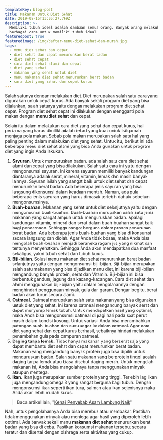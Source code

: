 ```yaml
---
templateKey: blog-post
title: Makanan Untuk Diet Sehat
date: 2019-08-15T13:05:27.769Z
description: >-
  Memiliki tubuh ideal adalah dambaan semua orang. Banyak orang melakukan
  berbagai cara untuk memiliki tubuh ideal.
featuredpost: true
featuredimage: /img/daftar-menu-diet-sehat-dan-murah.jpg
tags:
  - menu diet sehat dan cepat
  - diet sehat dan cepat menurunkan berat badan
  - diet sehat cepat
  - cara diet sehat alami dan cepat
  - diet yang sehat
  - makanan yang sehat untuk diet
  - menu makanan diet sehat menurunkan berat badan
  - cara diet yang sehat dan cepat kurus
---
```

Salah satunya dengan melakukan diet. Diet merupakan salah satu cara yang digunakan untuk cepat kurus. Ada banyak sekali program diet yang bisa dijalankan, salah satunya yaitu dengan melakukan program diet sehat cepat. Program diet sehat cepat ini dilakukan dengan mengganti pola makan dengan **menu diet sehat** dan cepat. 


Selain itu dalam melakukan cara diet yang sehat dan cepat kurus, hal pertama yang harus dimiliki adalah tekad yang kuat untuk istiqomah menjaga pola makan. Sebab pola makan merupakan salah satu hal yang paling penting dalam melakukan diet yang sehat.
Untuk itu, berikut ini ada beberapa menu diet sehat alami yang bisa Anda gunakan untuk program diet yang ingin Anda lakukan. 

1. **Sayuran**. Untuk menguruskan badan, ada salah satu cara diet sehat alami dan cepat yang bisa dilakukan. Salah satu cara ini yaitu dengan mengonsumsi sayuran. Ini karena sayuran memiliki banyak kandungan diantaranya adalah serat, mineral, vitamin, lemak dan masih banyak lainnya.
   Sayuran inilah yang sangat baik untuk diet sehat dan cepat menurunkan berat badan. Ada beberapa jenis sayuran yang bisa langsung dikonsumsi dalam keadaan mentah. Namun, ada pula beberapa jenis sayuran yang harus dimasak terlebih dahulu sebelum mengonsumsinya. 
2. **Buah-buahan.** Makanan yang sehat untuk diet selanjutnya yaitu dengan mengonsumsi buah-buahan. Buah-buahan merupakan salah satu jenis makanan yang sangat ampuh untuk menguruskan badan. 
   Apalagi kandungan vitamin, mineral dan serat dalam buah-buahan sangat baik bagi pencernaan. Sehingga sangat berguna dalam proses penurunan berat badan. 
   Ada beberapa jenis buah-buahan yang bisa di konsumsi secara langsung dan diolah. 
   Agar Anda tidak bosan, maka Anda bisa mengolah buah-buahan menjadi beraneka ragam jus yang nikmat dan tentunya menyehatkan. Sehingga Anda akan mendapatkan dua manfaat sekaligus, yakni tubuh sehat dan tubuh kurus.
3. **Biji-bijian.** Solusi menu makanan diet sehat menurunkan berat badan selanjutnya yaitu dengan mengonsumsi biji-bijian. Biji-bijian merupakan salah satu makanan yang bisa dijadikan menu diet, ini karena biji-bijian mengandung banyak protein, serat dan Vitamin. 
   Biji-bijian ini bisa berbentuk gandum, jagung dan kacang-kacangan. Cara diet sehat dan alami menggunakan biji-bijian yaitu dalam pengolahannya dengan menghindari penggunaan minyak, gula dan garam. Dengan begitu, berat badan akan turun secara alami.
4. **Oatmeal.** Oatmeal merupakan salah satu makanan yang bisa digunakan untuk diet yang sehat. Ini karena oatmeal mengandung banyak serat dan dapat menyerap lemak tubuh. Untuk mendapatkan hasil yang optimal, maka Anda bisa mengonsumsi oatmeal di pagi hari pada saat perut masih dalam kondisi kosong. 
   Untuk variasi, Anda bisa menambahkan potongan buah-buahan dan susu segar ke dalam oatmeal. Agar cara diet yang sehat dan cepat kurus berhasil, sebaiknya hindari melakukan penambahan gula pada campuran oatmeal.
5. **Daging tanpa lemak.** Tidak hanya makanan yang berserat saja yang dapat membantu diet sehat dan cepat menurunkan berat badan. Makanan yang mengandung banyak protein juga bisa dipilih untuk menguruskan badan. 
   Salah satu makanan yang berprotein tinggi adalah daging tanpa lemak atau biasa disebut daging merah. Untuk mengolah makanan ini, Anda bisa mengolahnya tanpa menggunakan minyak ataupun mentega.
6. **Ikan.** Ikan juga merupakan sumber protein yang tinggi. Terlebih lagi ikan juga mengandung omega 3 yang sangat berguna bagi tubuh. Dengan mengonsumsi ikan seperti ikan tuna, salmon atau ikan sejenisnya maka Anda akan lebih mudah kurus. 

> **Baca artikel lain**, "[Kenali Penyebab Asam Lambung Naik](https://p-tactics.com/blog/2020-02-18-karbohidrat-tingkatkan-resiko-asam-lambung-naik/)"


Nah, untuk pengolahannya Anda bisa merebus atau membakar. Pastikan tidak menggunakan minyak atau mentega agar hasil yang diperoleh lebih optimal.
Ada banyak sekali menu **makanan diet sehat** menurunkan berat badan yang bisa di coba. Pastikan konsumsi makanan tersebut secara teratur dan disertai dengan olahraga serta aktivitas yang cukup.
